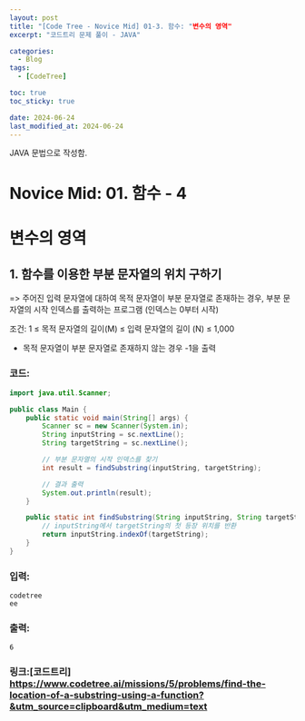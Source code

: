 ```yaml
---
layout: post
title: "[Code Tree - Novice Mid] 01-3. 함수: "변수의 영역"
excerpt: "코드트리 문제 풀이 - JAVA"

categories:
  - Blog
tags:
  - [CodeTree]

toc: true
toc_sticky: true

date: 2024-06-24
last_modified_at: 2024-06-24
---
```


JAVA 문법으로 작성함.

# Novice Mid: 01. 함수 - 4

# 변수의 영역

## 1. 함수를 이용한 부분 문자열의 위치 구하기

=> 주어진 입력 문자열에 대하여 목적 문자열이 부분 문자열로 존재하는 경우, 부분 문자열의 시작 인덱스를 출력하는 프로그램 (인덱스는 0부터 시작)

조건: 1 ≤ 목적 문자열의 길이(M) ≤ 입력 문자열의 길이 (N) ≤ 1,000

- 목적 문자열이 부분 문자열로 존재하지 않는 경우 -1을 출력

### 코드:

```java
import java.util.Scanner;

public class Main {
    public static void main(String[] args) {
        Scanner sc = new Scanner(System.in);
        String inputString = sc.nextLine();
        String targetString = sc.nextLine();

        // 부분 문자열의 시작 인덱스를 찾기
        int result = findSubstring(inputString, targetString);

        // 결과 출력
        System.out.println(result);
    }

    public static int findSubstring(String inputString, String targetString) {
        // inputString에서 targetString의 첫 등장 위치를 반환
        return inputString.indexOf(targetString);
    }
}
```

### 입력:

```
codetree
ee
```

### 출력:

```
6
```

### 링크:[코드트리] https://www.codetree.ai/missions/5/problems/find-the-location-of-a-substring-using-a-function?&utm_source=clipboard&utm_medium=text
